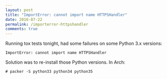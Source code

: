 ```yaml
---
layout: post
title: "ImportError: cannot import name HTTPSHandler"
date: 2016-07-22
permalink: /importerror-httpshandler
comments: true
---
```


Running tox tests tonight, had some failures on some Python 3.x versions:

    ImportError: cannot import name HTTPSHandler

Solution was to re-install those Python versions. In Arch:

    # packer -S python33 python34 python35
